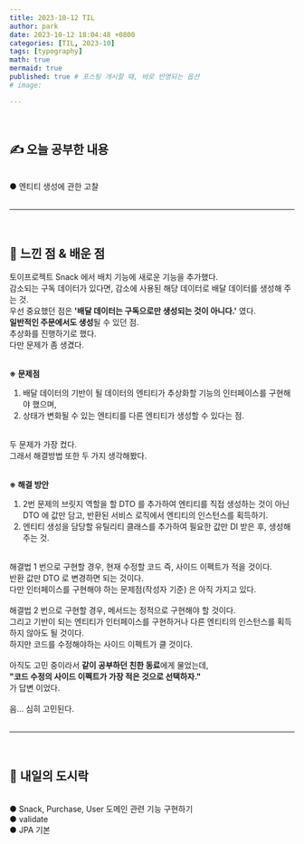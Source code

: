 ```yaml
---
title: 2023-10-12 TIL
author: park
date: 2023-10-12 18:04:48 +0800
categories: [TIL, 2023-10]
tags: [typography]
math: true
mermaid: true
published: true # 포스팅 개시할 때, 바로 반영되는 옵션
# image: 

---
```


<br>

## ✍ 오늘 공부한 내용

<br>
● 엔티티 생성에 관한 고찰<br>
<br>

---

<br>

## 🧠 느낀 점 & 배운 점 

토이프로젝트 Snack 에서 배치 기능에 새로운 기능을 추가했다.<br>
감소되는 구독 데이터가 있다면, 감소에 사용된 해당 데이터로 배달 데이터를 생성해 주는 것.<br>
우선 중요했던 점은 <b>'배달 데이터는 구독으로만 생성되는 것이 아니다.'</b> 였다.<br>
<b>일반적인 주문에서도 생성</b>될 수 있던 점.<br>
추상화를 진행하기로 했다.<br>
다만 문제가 좀 생겼다.<br>
<br>

<b>※ 문제점</b><br>

1. 배달 데이터의 기반이 될 데이터의 엔티티가 추상화할 기능의 인터페이스를 구현해야 했으며,<br>
2. 상태가 변화될 수 있는 엔티티를 다른 엔티티가 생성할 수 있다는 점.<br>

<br>
두 문제가 가장 컸다.<br>
그래서 해결방법 또한 두 가지 생각해봤다.<br>
<br>

<b>※ 해결 방안</b><br>

1. 2번 문제의 브릿지 역할을 할 DTO 를 추가하여 엔티티를 직접 생성하는 것이 아닌 DTO 에 값만 담고, 반환된 서비스 로직에서 엔티티의 인스턴스를 획득하기.<br>
2. 엔티티 생성을 담당할 유틸리티 클래스를 추가하여 필요한 값만 DI 받은 후, 생성해 주는 것.<br>

<br>
해결법 1 번으로 구현할 경우, 현재 수정할 코드 즉, 사이드 이펙트가 적을 것이다.<br>
반환 값만 DTO 로 변경하면 되는 것이다.<br>
다만 인터페이스를 구현해야 하는 문제점(작성자 기준) 은 아직 가지고 있다.<br>
<br>
해결법 2 번으로 구현할 경우, 메서드는 정적으로 구현해야 할 것이다.<br>
그리고 기반이 되는 엔티티가 인터페이스를 구현하거나 다른 엔티티의 인스턴스를 획득하지 않아도 될 것이다.<br>
하지만 코드를 수정해야하는 사이드 이펙트가 클 것이다.<br>
<br>
아직도 고민 중이라서 <b>같이 공부하던 친한 동료</b>에게 물었는데,<br>
<b>"코드 수정의 사이드 이펙트가 가장 적은 것으로 선택하자."</b><br>
가 답변 이었다.<br>
<br>
음... 심히 고민된다.<br>

<br>

---

<br>

## 🍱 내일의 도시락

<br>
● Snack, Purchase, User 도메인 관련 기능 구현하기<br>
● validate<br>
● JPA 기본<br>
<br>
<br>